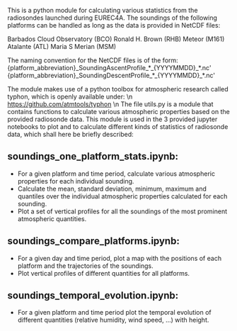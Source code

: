 This is a python module for calculating various statistics from 
the radiosondes launched during EUREC4A. The soundings of the 
following platforms can be handled as long as the data is provided
in NetCDF files: 

Barbados Cloud Observatory (BCO) 
Ronald H. Brown (RHB)
Meteor (M161)
Atalante (ATL)
Maria S Merian (MSM)

The naming convention for the NetCDF files is of the form:
{platform_abbreviation}\_SoundingAscentProfile\_\*\_{YYYYMMDD}\_\*.nc' 
{platform_abbreviation}\_SoundingDescentProfile\_\*\_{YYYYMMDD}\_\*.nc'

The module makes use of a python toolbox for atmospheric research 
called typhon, which is openly available under: \n
https://github.com/atmtools/typhon \n
The file utils.py is a module that contains functions to calculate 
various atmospheric properties based on the provided radiosonde data.
This module is used in the 3 provided jupyter notebooks to plot and to calculate
different kinds of statistics of radiosonde data, which shall here 
be briefly described:


soundings_one_platform_stats.ipynb:
-----------------------------------
* For a given platform and time period, calculate various atmospheric 
  properties for each individual sounding. 
* Calculate the mean, standard deviation, minimum, maximum and 
  quantiles over the individual atmospheric properties calculated 
  for each sounding. 
* Plot a set of vertical profiles for all the soundings of the 
  most prominent atmospheric quantities.
  
soundings_compare_platforms.ipynb:
-----------------------------------
* For a given day and time period, plot a map with the positions of each platform and the trajectories of the soundings.
* Plot vertical profiles of different quantities for all platforms.

soundings_temporal_evolution.ipynb:
-----------------------------------
* For a given platform and time period plot the temporal evolution of different quantities (relative humidity, wind speed, ...)  with height.
 
